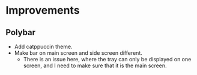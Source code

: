 # Improvements

## Polybar

- Add catppuccin theme.
- Make bar on main screen and side screen different.
  - There is an issue here, where the tray can only be displayed on one screen, and I need to make sure that it is the main screen.
